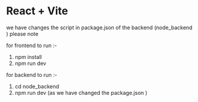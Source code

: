 # React + Vite

we have changes the script in package.json of the backend (node_backend ) please note

for frontend to run :-

1. npm install
2. npm run dev

for backend to run :-

1. cd node_backend
2. npm run dev 
(as we have changed the package.json )